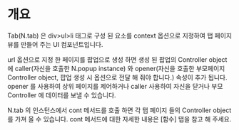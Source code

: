 개요
===

Tab(N.tab) 은  div>ul>li 태그로 구성 된 요소를 context 옵션으로 지정하여 탭 페이지 뷰를 만들어 주는 UI 컴포넌트입니다.

<p class="alert">url 옵션으로 지정 한 페이지를 팝업으로 생성 하면 생성 된 팝업의 Controller object 에 caller(자신을 호출한 N.popup instance) 와 opener(자신을 호출한 부모페이지 Controller object, 팝업 생성 시 옵션으로 전달 해 줘야 합니다.) 속성이 추가 됩니다. opener 를 사용하여 상위 페이지를 제어하거나 caller 사용하여 자신을 닫거나 부모 Controller 에 데이터를 보낼 수 있습니다.</p>
<p class="alert">N.tab 의 인스턴스에서 cont 메서드를 호출 하면 각 탭 페이지 들의 Controller object 를 가져 올 수 있습니다. cont 메서드에 대한 자세한 내용은 [함수] 탭을 참고 해 주세요.</p>